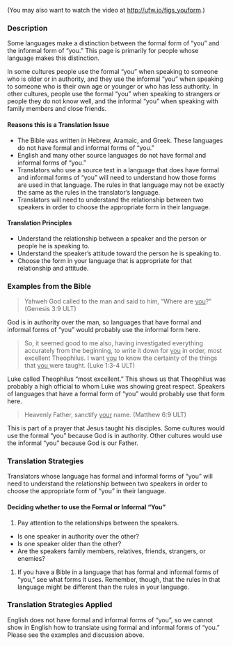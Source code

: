 
(You may also want to watch the video at http://ufw.io/figs_youform.)

### Description

Some languages make a distinction between the formal form of “you” and the informal form of “you.”  This page is primarily for people whose language makes this distinction.

In some cultures people use the formal “you” when speaking to someone who is older or in authority, and they use the informal “you” when speaking to someone who is their own age or younger or who has less authority. In other cultures, people use the formal “you” when speaking to strangers or people they do not know well, and the informal “you” when speaking with family members and close friends.

#### Reasons this is a Translation Issue

* The Bible was written in Hebrew, Aramaic, and Greek. These languages do not have formal and informal forms of “you.”
* English and many other source languages do not have formal and informal forms of “you.”
* Translators who use a source text in a language that does have formal and informal forms of “you” will need to understand how those forms are used in that language.  The rules in that language may not be exactly the same as the rules in the translator’s language.
* Translators will need to understand the relationship between two speakers in order to choose the appropriate form in their language.

#### Translation Principles

* Understand the relationship between a speaker and the person or people he is speaking to.
* Understand the speaker’s attitude toward the person he is speaking to.
* Choose the form in your language that is appropriate for that relationship and attitude.

### Examples from the Bible

>Yahweh God called to the man and said to him, “Where are <u>you</u>?” (Genesis 3:9 ULT)

God is in authority over the man, so languages that have formal and informal forms of “you” would probably use the informal form here.
>So, it seemed good to me also, having investigated everything accurately from the beginning, to write it down for  <u>you</u> in order, most excellent Theophilus. I want  <u>you</u> to know the certainty of the things that  <u>you </u> were taught. (Luke 1:3-4 ULT)

Luke called Theophilus “most excellent.” This shows us that Theophilus was probably a high official to whom Luke was showing great respect. Speakers of languages that have a formal form of “you” would probably use that form here.
>Heavenly Father, sanctify <u>your</u> name. (Matthew 6:9 ULT)

This is part of a prayer that Jesus taught his disciples. Some cultures  would use the formal “you” because God is in authority. Other cultures would use the informal “you” because God is our Father.

### Translation Strategies

Translators whose language has formal and informal forms of “you” will need to understand the relationship between two speakers in order to choose the appropriate form of “you” in their language.

#### Deciding whether to use the Formal or Informal “You”

1. Pay attention to the relationships between the speakers.

  * Is one speaker in authority over the other?
  * Is one speaker older than the other?
  * Are the speakers family members, relatives, friends, strangers, or enemies?

1. If you have a Bible in a language that has formal and informal forms of “you,” see what forms it uses. Remember, though, that the rules in that language might be different than the rules in your language.

### Translation Strategies Applied

English does not have formal and informal forms of “you”, so we cannot show in English how to translate using formal and informal forms of “you.” Please see the examples and discussion above.
